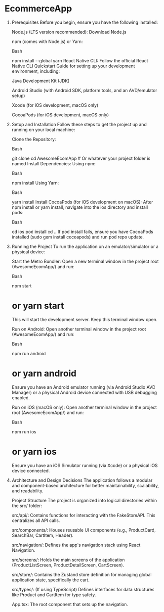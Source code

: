 # EcommerceApp

1. Prerequisites
    Before you begin, ensure you have the following installed:

    Node.js (LTS version recommended): Download Node.js

    npm (comes with Node.js) or Yarn:

    Bash

    npm install --global yarn
    React Native CLI: Follow the official React Native CLI Quickstart Guide for setting up your development environment, including:

    Java Development Kit (JDK)

    Android Studio (with Android SDK, platform tools, and an AVD/emulator setup)

    Xcode (for iOS development, macOS only)

    CocoaPods (for iOS development, macOS only)

2. Setup and Installation
    Follow these steps to get the project up and running on your local machine:

    Clone the Repository:

    Bash

    git clone <your-github-repo-link>
    cd AwesomeEcomApp # Or whatever your project folder is named
    Install Dependencies:
    Using npm:

    Bash

    npm install
    Using Yarn:

    Bash

    yarn install
    Install CocoaPods (for iOS development on macOS):
    After npm install or yarn install, navigate into the ios directory and install pods:

    Bash

    cd ios
    pod install
    cd ..
    If pod install fails, ensure you have CocoaPods installed (sudo gem install cocoapods) and run pod repo update.

3. Running the Project
    To run the application on an emulator/simulator or a physical device:

    Start the Metro Bundler:
    Open a new terminal window in the project root (AwesomeEcomApp/) and run:

    Bash

    npm start
    # or yarn start
    This will start the development server. Keep this terminal window open.

    Run on Android:
    Open another terminal window in the project root (AwesomeEcomApp/) and run:

    Bash

    npm run android
    # or yarn android
    Ensure you have an Android emulator running (via Android Studio AVD Manager) or a physical Android device connected with USB debugging enabled.

    Run on iOS (macOS only):
    Open another terminal window in the project root (AwesomeEcomApp/) and run:

    Bash

    npm run ios
    # or yarn ios
    Ensure you have an iOS Simulator running (via Xcode) or a physical iOS device connected.

4. Architecture and Design Decisions
    The application follows a modular and component-based architecture for better maintainability, scalability, and readability.

    Project Structure
    The project is organized into logical directories within the src/ folder:

    src/api/: Contains functions for interacting with the FakeStoreAPI. This centralizes all API calls.

    src/components/: Houses reusable UI components (e.g., ProductCard, SearchBar, CartItem, Header).

    src/navigation/: Defines the app's navigation stack using React Navigation.

    src/screens/: Holds the main screens of the application (ProductListScreen, ProductDetailScreen, CartScreen).

    src/store/: Contains the Zustand store definition for managing global application state, specifically the cart.

    src/types/: (If using TypeScript) Defines interfaces for data structures like Product and CartItem for type safety.

    App.tsx: The root component that sets up the navigation.